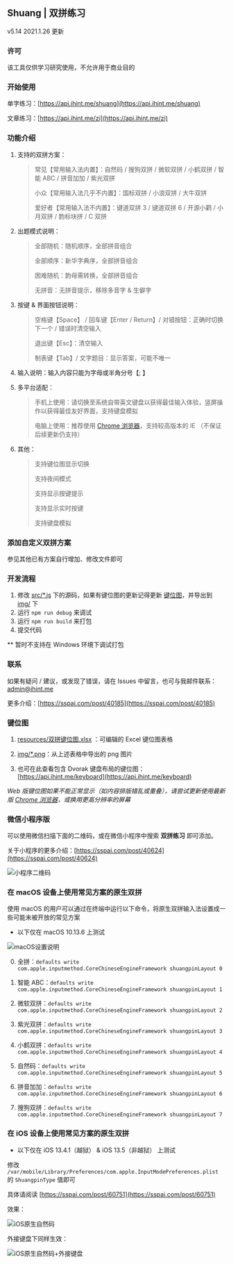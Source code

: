 Shuang | 双拼练习
----

v5.14 2021.1.26 更新

### 许可

该工具仅供学习研究使用，不允许用于商业目的

### 开始使用

单字练习：[https://api.ihint.me/shuang](https://api.ihint.me/shuang)

文章练习：[https://api.ihint.me/zi](https://api.ihint.me/zi)

### 功能介绍

1. 支持的双拼方案：

    > 常见【常用输入法内置】：自然码 / 搜狗双拼 / 微软双拼 / 小鹤双拼 / 智能 ABC / 拼音加加 / 紫光双拼
    >
    > 小众【常用输入法几乎不内置】：国标双拼 / 小浪双拼 / 大牛双拼
    >
    > 爱好者【常用输入法不内置】：键道双拼 3 / 键道双拼 6 / 开源小鹳 / 小月双拼 / 韵标块拼 / C 双拼

2. 出题模式说明：

    > 全部随机：随机顺序，全部拼音组合
    >
    > 全部顺序：新华字典序，全部拼音组合
    >
    > 困难随机：韵母需转换，全部拼音组合
    >
    > 无拼音：无拼音提示，移除多音字 & 生僻字

3. 按键 & 界面按钮说明：

    > 空格键【Space】 / 回车键【Enter / Return】/ 对错按钮：正确时切换下一个 / 错误时清空输入
    >
    > 退出键【Esc】：清空输入
    >
    > 制表键【Tab】/ 文字题目：显示答案，可能不唯一

4. 输入说明：输入内容只能为字母或半角分号【; 】

5. 多平台适配：

    > 手机上使用：请切换至系统自带英文键盘以获得最佳输入体验，竖屏操作以获得最佳友好界面，支持键盘模拟
    >
    > 电脑上使用：推荐使用 [Chrome 浏览器](https://www.google.cn/chrome)，支持较高版本的 IE （不保证后续更新仍支持）

6. 其他：

    > 支持键位图显示切换
    >
    > 支持夜间模式
    >
    > 支持显示按键提示
    >
    > 支持显示实时按键
    >
    > 支持键盘模拟

### 添加自定义双拼方案

参见其他已有方案自行增加、修改文件即可

### 开发流程

1. 修改 [src/*.js](src) 下的源码，如果有键位图的更新记得更新 [键位图](resources/双拼键位图.xlsx)，并导出到 [img/](img) 下
2. 运行 `npm run debug` 来调试
3. 运行 `npm run build` 来打包
4. 提交代码

** 暂时不支持在 Windows 环境下调试打包

### 联系

如果有疑问 / 建议，或发现了错误，请在 Issues 中留言，也可与我邮件联系：[admin@ihint.me](mailto:admin@ihint.me)

更多介绍：[https://sspai.com/post/40185](https://sspai.com/post/40185)

### 键位图

1. [resources/双拼键位图.xlsx](resources/双拼键位图.xlsx) ：可编辑的 Excel 键位图表格

2. [img/*.png](img)：从上述表格中导出的 png 图片

3. 也可在此查看包含 Dvorak 键盘布局的键位图：[https://api.ihint.me/keyboard](https://api.ihint.me/keyboard)

*Web 版键位图如果不能正常显示（如内容排版错乱或重叠），请尝试更新使用最新版 [Chrome 浏览器](https://www.google.cn/chrome)，或换用更高分辨率的屏幕*

### 微信小程序版

可以使用微信扫描下面的二维码，或在微信小程序中搜索 **双拼练习** 即可添加。

关于小程序的更多介绍：[https://sspai.com/post/40624](https://sspai.com/post/40624)

![小程序二维码](assets/mini-program-qrcode.jpg)

### 在 macOS 设备上使用常见方案的原生双拼

使用 macOS 的用户可以通过在终端中运行以下命令，将原生双拼输入法设置成一些可能未被开放的常见方案

* 以下仅在 macOS 10.13.6 上测试

![macOS设置说明](assets/setting-on-macos-instruction.png)

0. 全拼：`defaults write com.apple.inputmethod.CoreChineseEngineFramework shuangpinLayout 0`

1. 智能 ABC：`defaults write com.apple.inputmethod.CoreChineseEngineFramework shuangpinLayout 1`

2. 微软双拼：`defaults write com.apple.inputmethod.CoreChineseEngineFramework shuangpinLayout 2`

3. 紫光双拼：`defaults write com.apple.inputmethod.CoreChineseEngineFramework shuangpinLayout 3`

4. 小鹤双拼：`defaults write com.apple.inputmethod.CoreChineseEngineFramework shuangpinLayout 4`

5. 自然码：`defaults write com.apple.inputmethod.CoreChineseEngineFramework shuangpinLayout 5`

6. 拼音加加：`defaults write com.apple.inputmethod.CoreChineseEngineFramework shuangpinLayout 6`

7. 搜狗双拼：`defaults write com.apple.inputmethod.CoreChineseEngineFramework shuangpinLayout 7`

### 在 iOS 设备上使用常见方案的原生双拼

* 以下仅在 iOS 13.4.1（越狱） & iOS 13.5（非越狱） 上测试

修改 `/var/mobile/Library/Preferences/com.apple.InputModePreferences.plist` 的 `ShuangpinType` 值即可

具体请阅读 [https://sspai.com/post/60751](https://sspai.com/post/60751)

效果：

![iOS原生自然码](assets/iOS-ziranma.jpeg)

外接键盘下同样生效：

![iOS原生自然码+外接键盘](assets/iOS-ziranma.gif)